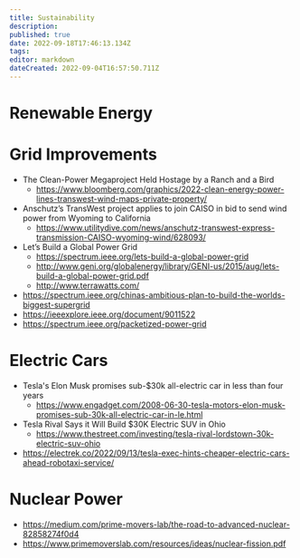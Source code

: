 ```yaml
---
title: Sustainability
description: 
published: true
date: 2022-09-18T17:46:13.134Z
tags: 
editor: markdown
dateCreated: 2022-09-04T16:57:50.711Z
---
```


# Renewable Energy







# Grid Improvements

- The Clean-Power Megaproject Held Hostage by a Ranch and a Bird
  - https://www.bloomberg.com/graphics/2022-clean-energy-power-lines-transwest-wind-maps-private-property/
- Anschutz’s TransWest project applies to join CAISO in bid to send wind power from Wyoming to California
  - https://www.utilitydive.com/news/anschutz-transwest-express-transmission-CAISO-wyoming-wind/628093/
- Let’s Build a Global Power Grid
  - https://spectrum.ieee.org/lets-build-a-global-power-grid
  - http://www.geni.org/globalenergy/library/GENI-us/2015/aug/lets-build-a-global-power-grid.pdf
  - http://www.terrawatts.com/
- https://spectrum.ieee.org/chinas-ambitious-plan-to-build-the-worlds-biggest-supergrid
- https://ieeexplore.ieee.org/document/9011522
- https://spectrum.ieee.org/packetized-power-grid


# Electric Cars

- Tesla's Elon Musk promises sub-$30k all-electric car in less than four years
  - https://www.engadget.com/2008-06-30-tesla-motors-elon-musk-promises-sub-30k-all-electric-car-in-le.html
- Tesla Rival Says it Will Build $30K Electric SUV in Ohio
  - https://www.thestreet.com/investing/tesla-rival-lordstown-30k-electric-suv-ohio
- https://electrek.co/2022/09/13/tesla-exec-hints-cheaper-electric-cars-ahead-robotaxi-service/


# Nuclear Power

- https://medium.com/prime-movers-lab/the-road-to-advanced-nuclear-82858274f0d4
- https://www.primemoverslab.com/resources/ideas/nuclear-fission.pdf



